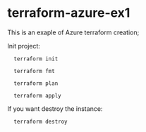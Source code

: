 # terraform-azure-ex1

This is an exaple of Azure terraform creation;

Init project:

      terraform init
      
      terraform fmt
      
      terraform plan
      
      terraform apply
      
 
 If you want destroy the instance:
 
      terraform destroy
